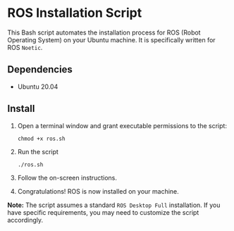 # ROS Installation Script

This Bash script automates the installation process for ROS (Robot Operating System) on your Ubuntu machine. It is specifically written for ROS `Noetic`.

## Dependencies

* Ubuntu 20.04

## Install

1. Open a terminal window and grant executable permissions to the script:

    ```
    chmod +x ros.sh
    ```
2. Run the script
    ```
    ./ros.sh
    ```
3. Follow the on-screen instructions.
4. Congratulations! ROS is now installed on your machine.



**Note:** The script assumes a standard `ROS Desktop Full` installation. If you have specific requirements, you may need to customize the script accordingly.


